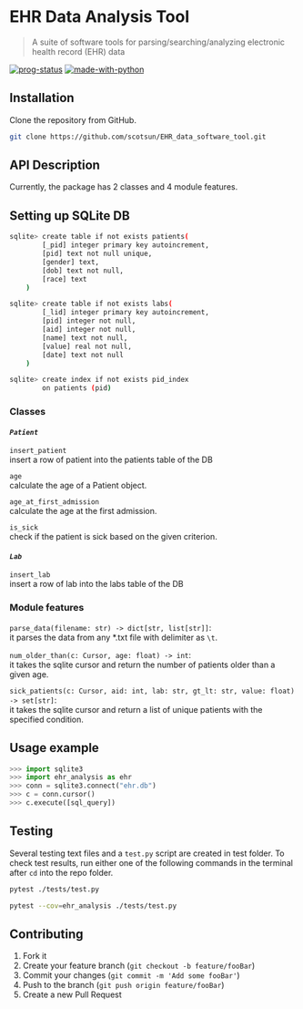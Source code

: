 # EHR Data Analysis Tool
> A suite of software tools for parsing/searching/analyzing electronic health record (EHR) data

[![prog-status](https://img.shields.io/badge/status-done-brightgreen?style=plastic)](https://shields.io/)
[![made-with-python](https://img.shields.io/badge/made%20with-Python-1f425f.svg?style=plastic)](https://www.python.org/)


## Installation

Clone the repository from GitHub.

```sh
git clone https://github.com/scotsun/EHR_data_software_tool.git
```

## API Description

Currently, the package has 2 classes and 4 module features.

## Setting up SQLite DB
```sh
sqlite> create table if not exists patients(
        [_pid] integer primary key autoincrement,
        [pid] text not null unique,
        [gender] text,
        [dob] text not null,
        [race] text
    )

sqlite> create table if not exists labs(
        [_lid] integer primary key autoincrement,
        [pid] integer not null,
        [aid] integer not null,
        [name] text not null,
        [value] real not null,
        [date] text not null
    )

sqlite> create index if not exists pid_index
        on patients (pid)
```

### Classes
#### *`Patient`*  
`insert_patient`  
insert a row of patient into the patients table of the DB

`age`  
calculate the age of a Patient object.

`age_at_first_admission`  
calculate the age at the first admission.

`is_sick`  
check if the patient is sick based on the given criterion.

#### *`Lab`*
`insert_lab`  
insert a row of lab into the labs table of the DB

### Module features

`parse_data(filename: str) -> dict[str, list[str]]`:  
it parses the data from any *.txt file with delimiter as `\t`.

`num_older_than(c: Cursor, age: float) -> int`:  
it takes the sqlite cursor and return the number of patients older than a given age.

`sick_patients(c: Cursor, aid: int, lab: str, gt_lt: str, value: float) -> set[str]`:  
it takes the sqlite cursor and return a list of unique patients with the specified condition.


## Usage example

```python
>>> import sqlite3
>>> import ehr_analysis as ehr
>>> conn = sqlite3.connect("ehr.db")
>>> c = conn.cursor()
>>> c.execute([sql_query])
```

## Testing
Several testing text files and a `test.py` script are created in test folder. To check test results, run either one of the following commands in the terminal after `cd` into the repo folder.

```sh
pytest ./tests/test.py
```

```sh
pytest --cov=ehr_analysis ./tests/test.py
```

## Contributing

1. Fork it
2. Create your feature branch (`git checkout -b feature/fooBar`)
3. Commit your changes (`git commit -m 'Add some fooBar'`)
4. Push to the branch (`git push origin feature/fooBar`)
5. Create a new Pull Request